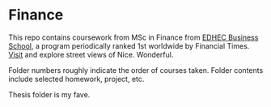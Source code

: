 # Finance

This repo contains coursework from MSc in Finance from [EDHEC Business School](https://en.wikipedia.org/wiki/EDHEC_Business_School_(Ecole_des_Hautes_Etudes_Commerciales_du_Nord)), a program periodically ranked 1st worldwide by Financial Times. [Visit](https://g.page/edhec-business-school-nice?share) and explore street views of Nice. Wonderful.

Folder numbers roughly indicate the order of courses taken. Folder contents include selected homework, project, etc.

Thesis folder is my fave.